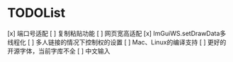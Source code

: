 # TODOList

[x] 端口号适配
[ ] 复制粘贴功能
[ ] 网页宽高适配
[x] ImGuiWS.setDrawData多线程化
[ ] 多人链接的情况下控制权的设置
[ ] Mac、Linux的编译支持
[ ] 更好的开源字体，当前字库不全
[ ] 中文输入
